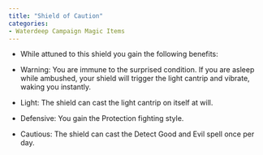 ```yaml
---
title: "Shield of Caution"
categories:
- Waterdeep Campaign Magic Items
---
```


- While attuned to this shield you gain the following benefits:

- Warning: You are immune to the surprised condition. If you are asleep while ambushed, your shield will trigger the light cantrip and vibrate, waking you instantly.

- Light: The shield can cast the light cantrip on itself at will.

- Defensive: You gain the Protection fighting style.

- Cautious: The shield can cast the Detect Good and Evil spell once per day.

